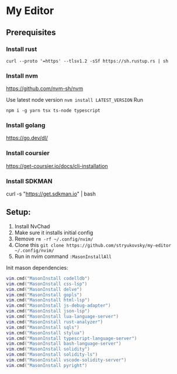 # My Editor
## Prerequisites
### Install rust

```shell
curl --proto '=https' --tlsv1.2 -sSf https://sh.rustup.rs | sh
```

### Install nvm
https://github.com/nvm-sh/nvm

Use latest node version `nvm install LATEST_VERSION`
Run 

```shell
npm i -g yarn tsx ts-node typescript
```

### Install golang
https://go.dev/dl/

### Install coursier
https://get-coursier.io/docs/cli-installation

### Install SDKMAN
curl -s "https://get.sdkman.io" | bash

## Setup:  

1) Install NvChad
2) Make sure it installs initial config
3) Remove `rm -rf ~/.config/nvim/`
4) Clone this `git clone https://github.com/stryukovsky/my-editor ~/.config/nvim/`
5) Run in nvim command `:MasonInstallAll`

Init mason dependencies:

```lua
vim.cmd("MasonInstall codelldb")
vim.cmd("MasonInstall css-lsp")
vim.cmd("MasonInstall delve")
vim.cmd("MasonInstall gopls")
vim.cmd("MasonInstall html-lsp")
vim.cmd("MasonInstall js-debug-adapter")
vim.cmd("MasonInstall json-lsp")
vim.cmd("MasonInstall lua-language-server")
vim.cmd("MasonInstall rust-analyzer")
vim.cmd("MasonInstall sqls")
vim.cmd("MasonInstall stylua")
vim.cmd("MasonInstall typescript-language-server")
vim.cmd("MasonInstall bash-language-server")
vim.cmd("MasonInstall solidity")
vim.cmd("MasonInstall solidity-ls")
vim.cmd("MasonInstall vscode-solidity-server")
vim.cmd("MasonInstall pyright")
```

